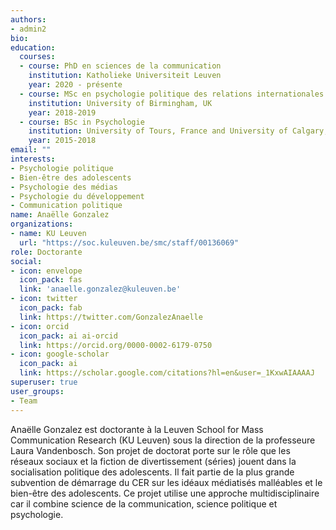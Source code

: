 ```yaml
---
authors:
- admin2
bio:
education:
  courses:
  - course: PhD en sciences de la communication
    institution: Katholieke Universiteit Leuven
    year: 2020 - présente
  - course: MSc en psychologie politique des relations internationales
    institution: University of Birmingham, UK
    year: 2018-2019
  - course: BSc in Psychologie
    institution: University of Tours, France and University of Calgary, Canada
    year: 2015-2018
email: ""
interests:
- Psychologie politique
- Bien-être des adolescents
- Psychologie des médias
- Psychologie du développement
- Communication politique
name: Anaëlle Gonzalez
organizations:
- name: KU Leuven
  url: "https://soc.kuleuven.be/smc/staff/00136069"
role: Doctorante
social:
- icon: envelope
  icon_pack: fas
  link: 'anaelle.gonzalez@kuleuven.be'
- icon: twitter
  icon_pack: fab
  link: https://twitter.com/GonzalezAnaelle
- icon: orcid
  icon_pack: ai ai-orcid
  link: https://orcid.org/0000-0002-6179-0750
- icon: google-scholar
  icon_pack: ai
  link: https://scholar.google.com/citations?hl=en&user=_1KxwAIAAAAJ
superuser: true
user_groups:
- Team
---
```


Anaëlle Gonzalez est doctorante à la Leuven School for Mass Communication Research (KU Leuven) sous la direction de la professeure Laura Vandenbosch. Son projet de doctorat porte sur le rôle que les réseaux sociaux et la fiction de divertissement (séries) jouent dans la socialisation politique des adolescents. Il fait partie de la plus grande subvention de démarrage du CER sur les idéaux médiatisés malléables et le bien-être des adolescents. Ce projet utilise une approche multidisciplinaire car il combine science de la communication, science politique et psychologie.